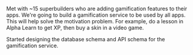 Met with ~15 superbuilders who are adding gamification features to their apps. We're going to build a gamification service to be used by all apps. This will help solve the motivation problem. For example, do a lesson in Alpha Learn to get XP, then buy a skin in a video game.

Started designing the database schema and API schema for the gamification service.